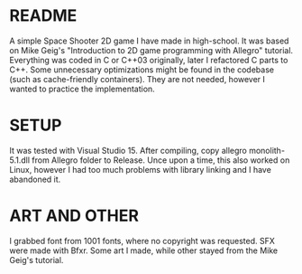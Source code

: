 # README #

A simple Space Shooter 2D game I have made in high-school. It was based on Mike Geig's "Introduction to 2D game programming with Allegro" tutorial.
Everything was coded in C or C++03 originally, later I refactored C parts to C++.
Some unnecessary optimizations might be found in the codebase (such as cache-friendly containers). They are not needed, however I wanted to practice the implementation.

# SETUP #

It was tested with Visual Studio 15. After compiling, copy allegro monolith-5.1.dll from Allegro folder to Release.
Unce upon a time, this also worked on Linux, however I had too much problems with library linking and I have abandoned it.

# ART AND OTHER #

I grabbed font from 1001 fonts, where no copyright was requested.
SFX were made with Bfxr.
Some art I made, while other stayed from the Mike Geig's tutorial.

